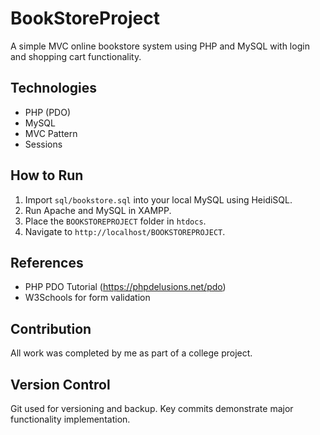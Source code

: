 # BookStoreProject

A simple MVC online bookstore system using PHP and MySQL with login and shopping cart functionality.

## Technologies
- PHP (PDO)
- MySQL
- MVC Pattern
- Sessions

## How to Run
1. Import `sql/bookstore.sql` into your local MySQL using HeidiSQL.
2. Run Apache and MySQL in XAMPP.
3. Place the `BOOKSTOREPROJECT` folder in `htdocs`.
4. Navigate to `http://localhost/BOOKSTOREPROJECT`.

## References
- PHP PDO Tutorial (https://phpdelusions.net/pdo)
- W3Schools for form validation

## Contribution
All work was completed by me as part of a college project.

## Version Control
Git used for versioning and backup. Key commits demonstrate major functionality implementation.